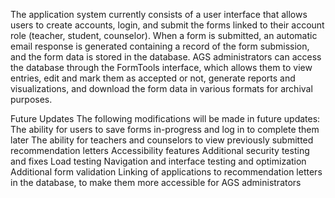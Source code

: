 The application system currently consists of a user interface that allows users to create accounts, login, and submit the forms linked to their account role (teacher, student, counselor). When a form is submitted, an automatic email response is generated containing a record of the form submission, and the form data is stored in the database. AGS administrators can access the database through the FormTools interface, which allows them to view entries, edit and mark them as accepted or not, generate reports and visualizations, and download the form data in various formats for archival purposes.

Future Updates
The following modifications will be made in future updates:
The ability for users to save forms in-progress and log in to complete them later
The ability for teachers and counselors to view previously submitted recommendation letters
Accessibility features
Additional security testing and fixes
Load testing
Navigation and interface testing and optimization
Additional form validation
Linking of applications to recommendation letters in the database, to make them more accessible for AGS administrators
